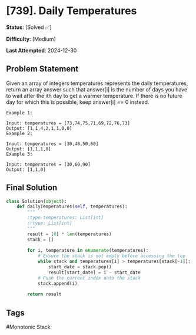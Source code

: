 # [739]. Daily Temperatures

**Status**: [Solved ✅]

**Difficulty**: [Medium]

**Last Attempted**: 2024-12-30

## Problem Statement

Given an array of integers temperatures represents the daily temperatures, return an array answer such that answer[i] is the number of days you have to wait after the ith day to get a warmer temperature. If there is no future day for which this is possible, keep answer[i] == 0 instead.

```
Example 1:

Input: temperatures = [73,74,75,71,69,72,76,73]
Output: [1,1,4,2,1,1,0,0]
Example 2:

Input: temperatures = [30,40,50,60]
Output: [1,1,1,0]
Example 3:

Input: temperatures = [30,60,90]
Output: [1,1,0]
```



## Final Solution

```python
class Solution(object):
    def dailyTemperatures(self, temperatures):
        """
        :type temperatures: List[int]
        :rtype: List[int]
        """
        result = [0] * len(temperatures)
        stack = []
        
        for i, temperature in enumerate(temperatures):
            # Ensure the stack is not empty before accessing the top
            while stack and temperatures[i] > temperatures[stack[-1]]:
                start_date = stack.pop()
                result[start_date] = i - start_date
            # Push the current index onto the stack
            stack.append(i)
        
        return result
```

## Tags
#Monotonic Stack